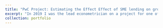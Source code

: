 ```yaml
---
title: "PwC Project: Estimating the Effect Effect of SME lending on growth"
excerpt: "In 2019 I was the lead econometrician on a project for one of the largest 15 global retail banks. The project was aimed at quantifying the effect of green lending products for Small to Medium Enterprises (SMEs) on subsequent revenue growth. Since the client could only provide data on firms that took part in their scheme, a key challenge was identifying and selecting an appropriate control group. To do this, we combined the client's data with our own database of SMEs, and used non-parametric propensity score caliper matching to select the control group based on a high-dimensional set of potential confounders. We found statistically significant and positive effects of SME lending on firm growth, and our project results featured in the client's Annual Sustainability Review. <br/><img src='/images/matching.png' width = '500' height = '500'> <br/><img src='/images/prop_scores.png'>"
collection: portfolio
---
```

